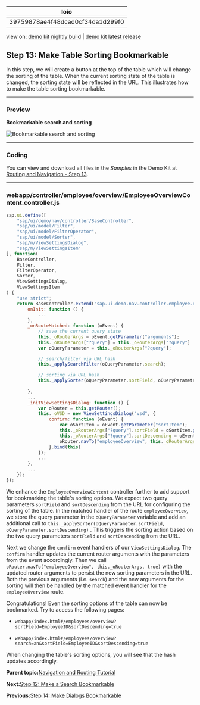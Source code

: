 <!-- loio39759878ae4f48dcad0cf34da1d299f0 -->

| loio |
| -----|
| 39759878ae4f48dcad0cf34da1d299f0 |

<div id="loio">

view on: [demo kit nightly build](https://sdk.openui5.org/nightly/#/topic/39759878ae4f48dcad0cf34da1d299f0) | [demo kit latest release](https://sdk.openui5.org/topic/39759878ae4f48dcad0cf34da1d299f0)</div>

## Step 13: Make Table Sorting Bookmarkable

In this step, we will create a button at the top of the table which will change the sorting of the table. When the current sorting state of the table is changed, the sorting state will be reflected in the URL. This illustrates how to make the table sorting bookmarkable.

***

### Preview

  
  
**Bookmarkable search and sorting**

![](images/loio7ec54ef9b041497aaa70694e80016a9c_LowRes.png "Bookmarkable search and sorting")

***

### Coding

You can view and download all files in the *Samples* in the Demo Kit at [Routing and Navigation - Step 13](https://sdk.openui5.org/entity/sap.ui.core.tutorial.navigation/sample/sap.ui.core.tutorial.navigation.13).

***

### webapp/controller/employee/overview/EmployeeOverviewContent.controller.js

```js
sap.ui.define([
	"sap/ui/demo/nav/controller/BaseController",
	"sap/ui/model/Filter",
	"sap/ui/model/FilterOperator",
	"sap/ui/model/Sorter",
	"sap/m/ViewSettingsDialog",
	"sap/m/ViewSettingsItem"
], function(
	BaseController,
	Filter,
	FilterOperator,
	Sorter,
	ViewSettingsDialog,
	ViewSettingsItem
) {
	"use strict";
	return BaseController.extend("sap.ui.demo.nav.controller.employee.overview.EmployeeOverviewContent", {
		onInit: function () {
			...
		},
		_onRouteMatched: function (oEvent) {
			// save the current query state
			this._oRouterArgs = oEvent.getParameter("arguments");
			this._oRouterArgs["?query"] = this._oRouterArgs["?query"] || {};
			var oQueryParameter = this._oRouterArgs["?query"];

			// search/filter via URL hash
			this._applySearchFilter(oQueryParameter.search);

			// sorting via URL hash
			this._applySorter(oQueryParameter.sortField, oQueryParameter.sortDescending);
			
		},
		...
		_initViewSettingsDialog: function () {
			var oRouter = this.getRouter();
			this._oVSD = new ViewSettingsDialog("vsd", {
				confirm: function (oEvent) {
					var oSortItem = oEvent.getParameter("sortItem");
					this._oRouterArgs["?query"].sortField = oSortItem.getKey();
					this._oRouterArgs["?query"].sortDescending = oEvent.getParameter("sortDescending");
					oRouter.navTo("employeeOverview", this._oRouterArgs, true /*without history*/);
				}.bind(this) 
			});
			...
		},
		...
	});
});
```

We enhance the `EmployeeOverviewContent` controller further to add support for bookmarking the table's sorting options. We expect two query parameters `sortField` and `sortDescending` from the URL for configuring the sorting of the table. In the matched handler of the route `employeeOverview`, we store the query parameter in the `oQueryParameter` variable and add an additional call to `this._applySorter(oQueryParameter.sortField, oQueryParameter.sortDescending)` . This triggers the sorting action based on the two query parameters `sortField` and `sortDescending` from the URL.

Next we change the `confirm` event handlers of our `ViewSettingsDialog`. The `confirm` handler updates the current router arguments with the parameters from the event accordingly. Then we call `oRouter.navTo("employeeOverview", this._oRouterArgs, true)` with the updated router arguments to persist the new sorting parameters in the URL. Both the previous arguments \(i.e. `search`\) and the new arguments for the sorting will then be handled by the matched event handler for the `employeeOverview` route.

Congratulations! Even the sorting options of the table can now be bookmarked. Try to access the following pages:

-   `webapp/index.html#/employees/overview?sortField=EmployeeID&sortDescending=true`

-   `webapp/index.html#/employees/overview?search=an&sortField=EmployeeID&sortDescending=true`


When changing the table's sorting options, you will see that the hash updates accordingly.

**Parent topic:**[Navigation and Routing Tutorial](Navigation_and_Routing_Tutorial_1b6dcd3.md "OpenUI5 comes with a powerful routing API that helps you control the state of your application efficiently. This tutorial will illustrate all major features and APIs related to navigation and routing in OpenUI5 apps by creating a simple and easy to understand mobile app. It represents a set of best practices for applying the navigation and routing features of OpenUI5 to your applications.")

**Next:**[Step 12: Make a Search Bookmarkable](Step_12_Make_a_Search_Bookmarkable_e85da53.md "In this step we will make the search bookmarkable. This allows users to search for employees in the Employees table and they can bookmark their search query or share the URL.")

**Previous:**[Step 14: Make Dialogs Bookmarkable](Step_14_Make_Dialogs_Bookmarkable_5cc3147.md "In this step, we want to allow bookmarking of the dialog box that is opened when the user clicks the Sort button. The dialog should automatically open when the URL contains the query parameter showDialog.")

